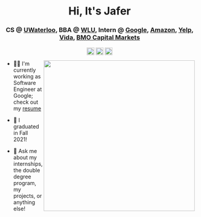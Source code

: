 <h1 align="center">Hi, It's Jafer</h1>
<h3 align="center">CS @ <a href=https://uwaterloo.ca target="blank">UWaterloo</a>, BBA @ <a href=https://wlu.ca target="blank">WLU</a>, Intern @ <a href=https://careers.google.com target="blank">Google</a>, <a href=https://aws.amazon.com/step-functions target="blank">Amazon</a>, <a href=https://yelp.com target="blank">Yelp</a>, <a href=https://vida.com target="blank">Vida</a>, <a href=https://bmocm.com target="blank">BMO Capital Markets</a></h3>
<p align="center">
<a href=mailto:itsjafer@gmail.com target="blank"><img align="center" src=https://cdn.jsdelivr.net/npm/simple-icons@3.0.1/icons/gmail.svg alt="itsjafer" height="20" width="20" /></a>
<a href=https://linkedin.com/in/itsjafer target="blank"><img align="center" src=https://cdn.jsdelivr.net/npm/simple-icons@3.0.1/icons/linkedin.svg alt="itsjafer" height="20" width="20" /></a>
<a href=https://itsjafer.com target="blank"><img align="center" src=https://cdn.jsdelivr.net/npm/simple-icons@3.0.1/icons/googlechrome.svg alt="itsjafer" height="20" width="20" /></a>
</p>
<p>
  <img src="https://itsjafer.com/baby_jafer.jpeg" width="400" align="right">
  
- 👨‍💼 I'm currently working as Software Engineer at Google; check out my <a href=https://itsjafer.com/Jafer_Haider_Resume.pdf> resume</a>   
  
- 👷‍ I graduated in Fall 2021! 

- 💬 Ask me about my internships, the double degree program, my projects, or anything else!
  
</p>
